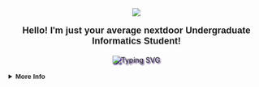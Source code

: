 <div align="center">
  <img
    src="https://raw.githubusercontent.com/susTuna/susTuna/main/bg.gif" />
  <p align="center" style="font-family: 'Product Sans', sans-serif; font-size: large;"><b>Hello! I'm just your average
      nextdoor Undergraduate Informatics Student!</b></p>
  <img
    src="https://readme-typing-svg.demolab.com?font=Fira+Code&pause=1000&color=3F1A7B&center=true&vCenter=true&width=435&lines=I+love+to+explore+new+things!"
    alt="Typing SVG" style="filter: drop-shadow(2px 2px 1px #3f1a7b);" />
  <br>
  <!-- <a href="https://yoshi.moe" style="font-family: 'Product Sans', sans-serif; font-size: medium;"><i><sup>"Hmm. I am who
        I am, after all, and I wish people could just understand me better."</sup></i></a>
  <br> -->
  <br>
</div>

<details>
  <br>
  <summary style="font-family: 'Product Sans', sans-serif; font-size: small;"><b>More Info</b></summary>
  <div align="center" style="display: flex; flex-direction: column; gap: 1rem;">
    <div style="display: flex; flex-direction: row;">
        <img height="140px" style="padding: 5px;"
          src="https://github-readme-stats-sigma-five.vercel.app/api?username=susTuna&show_icons=true&theme=nightowl&include_all_commits=true&count_private=true" />
        <img height="140px" style="padding: 5px;"
          src="https://github-readme-stats-sigma-five.vercel.app/api/top-langs/?username=susTuna&theme=nightowl&hide_border=false&include_all_commits=true&count_private=true&layout=compact" />
      </div>
    </table>
    <!-- <img height="250px" style="padding: 5px;"
          src="https://github-readme-stats.vercel.app/api/wakatime?username=susTuna&theme=nightowl&layout=compact" /> -->
  </div>
</details>
